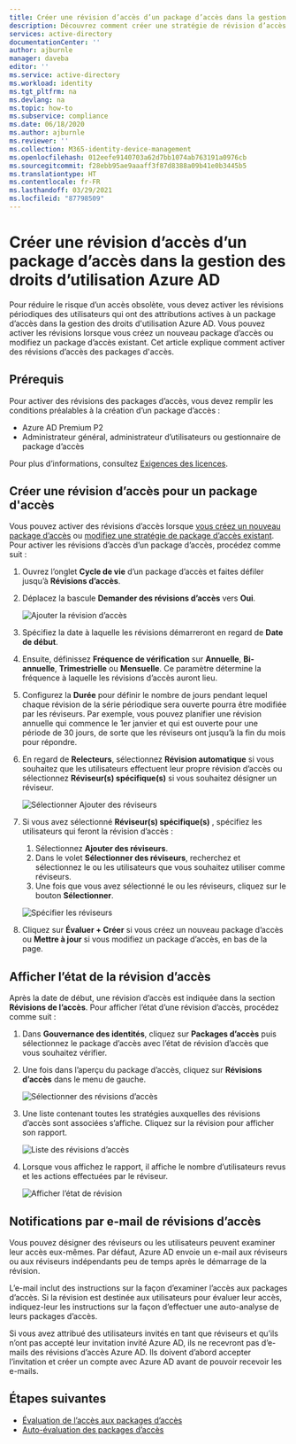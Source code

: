 ```yaml
---
title: Créer une révision d’accès d’un package d’accès dans la gestion des droits d’utilisation Azure AD
description: Découvrez comment créer une stratégie de révision d’accès pour les packages d’accès de gestion des droits d’utilisation dans les révisions d’accès Azure Active Directory (préversion).
services: active-directory
documentationCenter: ''
author: ajburnle
manager: daveba
editor: ''
ms.service: active-directory
ms.workload: identity
ms.tgt_pltfrm: na
ms.devlang: na
ms.topic: how-to
ms.subservice: compliance
ms.date: 06/18/2020
ms.author: ajburnle
ms.reviewer: ''
ms.collection: M365-identity-device-management
ms.openlocfilehash: 012eefe9140703a62d7bb1074ab763191a0976cb
ms.sourcegitcommit: f28ebb95ae9aaaff3f87d8388a09b41e0b3445b5
ms.translationtype: HT
ms.contentlocale: fr-FR
ms.lasthandoff: 03/29/2021
ms.locfileid: "87798509"
---
```

# <a name="create-an-access-review-of-an-access-package-in-azure-ad-entitlement-management"></a>Créer une révision d’accès d’un package d’accès dans la gestion des droits d’utilisation Azure AD

Pour réduire le risque d’un accès obsolète, vous devez activer les révisions périodiques des utilisateurs qui ont des attributions actives à un package d’accès dans la gestion des droits d'utilisation Azure AD. Vous pouvez activer les révisions lorsque vous créez un nouveau package d’accès ou modifiez un package d’accès existant. Cet article explique comment activer des révisions d’accès des packages d'accès.

## <a name="prerequisites"></a>Prérequis

Pour activer des révisions des packages d’accès, vous devez remplir les conditions préalables à la création d’un package d’accès :
- Azure AD Premium P2
- Administrateur général, administrateur d’utilisateurs ou gestionnaire de package d’accès

Pour plus d’informations, consultez [Exigences des licences](entitlement-management-overview.md#license-requirements).


## <a name="create-an-access-review-of-an-access-package"></a>Créer une révision d’accès pour un package d'accès

Vous pouvez activer des révisions d’accès lorsque [vous créez un nouveau package d’accès](entitlement-management-access-package-create.md) ou [modifiez une stratégie de package d’accès existant](entitlement-management-access-package-lifecycle-policy.md). Pour activer les révisions d’accès d’un package d’accès, procédez comme suit :

1. Ouvrez l’onglet **Cycle de vie** d’un package d’accès et faites défiler jusqu’à **Révisions d’accès**.

1. Déplacez la bascule **Demander des révisions d’accès** vers **Oui**.

    ![Ajouter la révision d’accès](./media/entitlement-management-access-reviews/access-reviews-pane.png)

1. Spécifiez la date à laquelle les révisions démarreront en regard de **Date de début**.

1. Ensuite, définissez **Fréquence de vérification** sur **Annuelle**, **Bi-annuelle**, **Trimestrielle** ou **Mensuelle**.
Ce paramètre détermine la fréquence à laquelle les révisions d’accès auront lieu.

1. Configurez la **Durée** pour définir le nombre de jours pendant lequel chaque révision de la série périodique sera ouverte pourra être modifiée par les réviseurs. Par exemple, vous pouvez planifier une révision annuelle qui commence le 1er janvier et qui est ouverte pour une période de 30 jours, de sorte que les réviseurs ont jusqu’à la fin du mois pour répondre.

1. En regard de **Relecteurs**, sélectionnez **Révision automatique** si vous souhaitez que les utilisateurs effectuent leur propre révision d’accès ou sélectionnez **Réviseur(s) spécifique(s)** si vous souhaitez désigner un réviseur.

    ![Sélectionner Ajouter des réviseurs](./media/entitlement-management-access-reviews/access-reviews-add-reviewer.png)

1. Si vous avez sélectionné **Réviseur(s) spécifique(s)** , spécifiez les utilisateurs qui feront la révision d’accès :
    1. Sélectionnez **Ajouter des réviseurs**.
    1. Dans le volet **Sélectionner des réviseurs**, recherchez et sélectionnez le ou les utilisateurs que vous souhaitez utiliser comme réviseurs.
    1. Une fois que vous avez sélectionné le ou les réviseurs, cliquez sur le bouton **Sélectionner**.

    ![Spécifier les réviseurs](./media/entitlement-management-access-reviews/access-reviews-select-reviewer.png)

1. Cliquez sur **Évaluer + Créer** si vous créez un nouveau package d’accès ou **Mettre à jour** si vous modifiez un package d’accès, en bas de la page.

## <a name="view-the-status-of-the-access-review"></a>Afficher l’état de la révision d’accès

Après la date de début, une révision d’accès est indiquée dans la section **Révisions de l’accès**. Pour afficher l’état d’une révision d’accès, procédez comme suit :

1. Dans **Gouvernance des identités**, cliquez sur **Packages d’accès** puis sélectionnez le package d’accès avec l’état de révision d’accès que vous souhaitez vérifier.   

1. Une fois dans l’aperçu du package d’accès, cliquez sur **Révisions d’accès** dans le menu de gauche.
    
    ![Sélectionner des révisions d’accès](./media/entitlement-management-access-reviews/access-review-status-access-package-overview.png)

1. Une liste contenant toutes les stratégies auxquelles des révisions d’accès sont associées s’affiche. Cliquez sur la révision pour afficher son rapport.

    ![Liste des révisions d’accès](./media/entitlement-management-access-reviews/access-review-status-select-access-reviews.png)
   
1. Lorsque vous affichez le rapport, il affiche le nombre d’utilisateurs revus et les actions effectuées par le réviseur.

    ![Afficher l’état de révision](./media/entitlement-management-access-reviews/access-review-status.png)
 

## <a name="access-reviews-email-notifications"></a>Notifications par e-mail de révisions d’accès
Vous pouvez désigner des réviseurs ou les utilisateurs peuvent examiner leur accès eux-mêmes. Par défaut, Azure AD envoie un e-mail aux réviseurs ou aux réviseurs indépendants peu de temps après le démarrage de la révision.

L’e-mail inclut des instructions sur la façon d’examiner l’accès aux packages d’accès. Si la révision est destinée aux utilisateurs pour évaluer leur accès, indiquez-leur les instructions sur la façon d’effectuer une auto-analyse de leurs packages d’accès.
  
Si vous avez attribué des utilisateurs invités en tant que réviseurs et qu’ils n’ont pas accepté leur invitation invité Azure AD, ils ne recevront pas d’e-mails des révisions d’accès Azure AD. Ils doivent d’abord accepter l’invitation et créer un compte avec Azure AD avant de pouvoir recevoir les e-mails. 

## <a name="next-steps"></a>Étapes suivantes

- [Évaluation de l’accès aux packages d’accès](entitlement-management-access-reviews-review-access.md)
- [Auto-évaluation des packages d’accès](entitlement-management-access-reviews-self-review.md)
